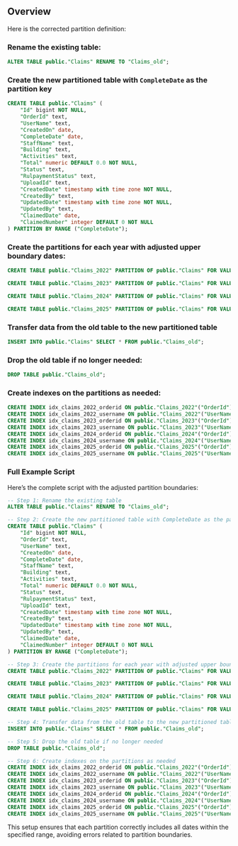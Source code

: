 ## Overview

Here is the corrected partition definition:

### Rename the existing table:


```sql
ALTER TABLE public."Claims" RENAME TO "Claims_old";
```

### Create the new partitioned table with `CompleteDate` as the partition key

```sql
CREATE TABLE public."Claims" (     
	"Id" bigint NOT NULL,     
	"OrderId" text,     
	"UserName" text,     
	"CreatedOn" date,     
	"CompleteDate" date,     
	"StaffName" text,     
	"Building" text,     
	"Activities" text,     
	"Total" numeric DEFAULT 0.0 NOT NULL,     
	"Status" text,     
	"RulpaymentStatus" text,     
	"UploadId" text,     
	"CreatedDate" timestamp with time zone NOT NULL,     
	"CreatedBy" text,     
	"UpdatedDate" timestamp with time zone NOT NULL,     
	"UpdatedBy" text,     
	"ClaimedDate" date,     
	"ClaimedNumber" integer DEFAULT 0 NOT NULL 
) PARTITION BY RANGE ("CompleteDate");
```

### Create the partitions for each year with adjusted upper boundary dates:

```sql
CREATE TABLE public."Claims_2022" PARTITION OF public."Claims" FOR VALUES FROM ('2022-01-01') TO ('2023-01-01');  

CREATE TABLE public."Claims_2023" PARTITION OF public."Claims" FOR VALUES FROM ('2023-01-01') TO ('2024-01-01');  

CREATE TABLE public."Claims_2024" PARTITION OF public."Claims" FOR VALUES FROM ('2024-01-01') TO ('2025-01-01');  

CREATE TABLE public."Claims_2025" PARTITION OF public."Claims" FOR VALUES FROM ('2025-01-01') TO ('2026-01-01');
```

### Transfer data from the old table to the new partitioned table


```sql
INSERT INTO public."Claims" SELECT * FROM public."Claims_old";
```

### Drop the old table if no longer needed:


```sql
DROP TABLE public."Claims_old";
```

### Create indexes on the partitions as needed:


```sql
CREATE INDEX idx_claims_2022_orderid ON public."Claims_2022"("OrderId"); 
CREATE INDEX idx_claims_2022_username ON public."Claims_2022"("UserName"); 
CREATE INDEX idx_claims_2023_orderid ON public."Claims_2023"("OrderId"); 
CREATE INDEX idx_claims_2023_username ON public."Claims_2023"("UserName"); 
CREATE INDEX idx_claims_2024_orderid ON public."Claims_2024"("OrderId"); 
CREATE INDEX idx_claims_2024_username ON public."Claims_2024"("UserName"); 
CREATE INDEX idx_claims_2025_orderid ON public."Claims_2025"("OrderId"); 
CREATE INDEX idx_claims_2025_username ON public."Claims_2025"("UserName");
```

### Full Example Script

Here’s the complete script with the adjusted partition boundaries:

```sql
-- Step 1: Rename the existing table 
ALTER TABLE public."Claims" RENAME TO "Claims_old";  

-- Step 2: Create the new partitioned table with CompleteDate as the partition key 
CREATE TABLE public."Claims" (     
	"Id" bigint NOT NULL,     
	"OrderId" text,     
	"UserName" text,     
	"CreatedOn" date,     
	"CompleteDate" date,     
	"StaffName" text,     
	"Building" text,    
	"Activities" text,    
	"Total" numeric DEFAULT 0.0 NOT NULL,     
	"Status" text,     
	"RulpaymentStatus" text,     
	"UploadId" text,     
	"CreatedDate" timestamp with time zone NOT NULL,     
	"CreatedBy" text,     
	"UpdatedDate" timestamp with time zone NOT NULL,     
	"UpdatedBy" text,     
	"ClaimedDate" date,     
	"ClaimedNumber" integer DEFAULT 0 NOT NULL 
) PARTITION BY RANGE ("CompleteDate");  

-- Step 3: Create the partitions for each year with adjusted upper boundary dates 
CREATE TABLE public."Claims_2022" PARTITION OF public."Claims" FOR VALUES FROM ('2022-01-01') TO ('2023-01-01');  

CREATE TABLE public."Claims_2023" PARTITION OF public."Claims" FOR VALUES FROM ('2023-01-01') TO ('2024-01-01');  

CREATE TABLE public."Claims_2024" PARTITION OF public."Claims" FOR VALUES FROM ('2024-01-01') TO ('2025-01-01');  

CREATE TABLE public."Claims_2025" PARTITION OF public."Claims" FOR VALUES FROM ('2025-01-01') TO ('2026-01-01');  

-- Step 4: Transfer data from the old table to the new partitioned table 
INSERT INTO public."Claims" SELECT * FROM public."Claims_old";  

-- Step 5: Drop the old table if no longer needed 
DROP TABLE public."Claims_old";  

-- Step 6: Create indexes on the partitions as needed 
CREATE INDEX idx_claims_2022_orderid ON public."Claims_2022"("OrderId"); 
CREATE INDEX idx_claims_2022_username ON public."Claims_2022"("UserName"); 
CREATE INDEX idx_claims_2023_orderid ON public."Claims_2023"("OrderId"); 
CREATE INDEX idx_claims_2023_username ON public."Claims_2023"("UserName"); 
CREATE INDEX idx_claims_2024_orderid ON public."Claims_2024"("OrderId"); 
CREATE INDEX idx_claims_2024_username ON public."Claims_2024"("UserName"); 
CREATE INDEX idx_claims_2025_orderid ON public."Claims_2025"("OrderId"); 
CREATE INDEX idx_claims_2025_username ON public."Claims_2025"("UserName");
```


This setup ensures that each partition correctly includes all dates within the specified range, avoiding errors related to partition boundaries.